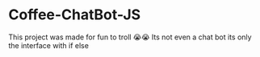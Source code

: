 # Coffee-ChatBot-JS

This project was made for fun to troll  😭😭
Its not even a chat bot its only the interface with if else 


